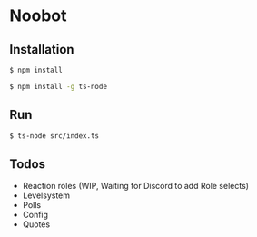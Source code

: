 # Noobot

## Installation

```bash
$ npm install
```

```bash
$ npm install -g ts-node
```

## Run

```bash
$ ts-node src/index.ts
```

## Todos

-   Reaction roles (WIP, Waiting for Discord to add Role selects)
-   Levelsystem
-   Polls
-   Config
-   Quotes
